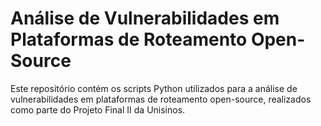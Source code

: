 # Análise de Vulnerabilidades em Plataformas de Roteamento Open-Source

Este repositório contém os scripts Python utilizados para a análise de vulnerabilidades em plataformas de roteamento open-source, realizados como parte do Projeto Final II da Unisinos.
